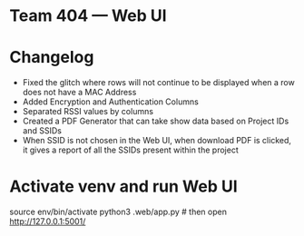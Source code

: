 # Team 404 — Web UI

# Changelog
- Fixed the glitch where rows will not continue to be displayed when a row does not have a MAC Address
- Added Encryption and Authentication Columns
- Separated RSSI values by columns
- Created a PDF Generator that can take show data based on Project IDs and SSIDs
- When SSID is not chosen in the Web UI, when download PDF is clicked, it gives a report of all the SSIDs present within the project



# Activate venv and run Web UI
source env/bin/activate
python3 .web/app.py   # then open http://127.0.0.1:5001/
